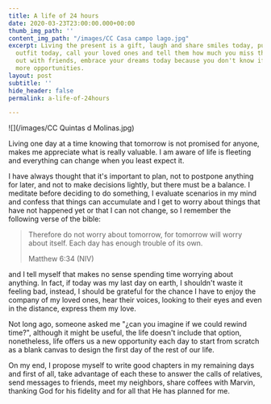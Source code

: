 ```yaml
---
title: A life of 24 hours
date: 2020-03-23T23:00:00.000+00:00
thumb_img_path: ''
content_img_path: "/images/CC Casa campo lago.jpg"
excerpt: Living the present is a gift, laugh and share smiles today, put on your best
  outfit today, call your loved ones and tell them how much you miss them, hanging
  out with friends, embrace your dreams today because you don't know if there are
  more opportunities.
layout: post
subtitle: ''
hide_header: false
permalink: a-life-of-24hours

---
```

![](/images/CC Quintas d Molinas.jpg)

Living one day at a time knowing that tomorrow is not promised for anyone, makes me appreciate what is really valuable. I am aware of life is fleeting and everything can change when you least expect it.

I have always thought that it's important to plan, not to postpone anything for later, and not to make decisions lightly, but there must be a balance. I meditate before deciding to do something, I evaluate scenarios in my mind and confess that things can accumulate and I get to worry about things that have not happened yet or that I can not change, so I remember the following verse of the bible:

> Therefore do not worry about tomorrow, for tomorrow will worry about itself. Each day has enough trouble of its own.
>
> Matthew 6:34 (NIV)

and I tell myself that makes no sense spending time worrying about anything. In fact, if today was my last day on earth, I shouldn't waste it feeling bad, instead, I should be grateful for the chance I have to enjoy the company of my loved ones, hear their voices, looking to their eyes and even in the distance, express them my love.

Not long ago, someone asked me "¿can you imagine if we could rewind time?", although it might be useful, the life doesn't include that option, nonetheless, life offers us a new opportunity each day to start from scratch as a blank canvas to design the first day of the rest of our life.

On my end, I propose myself to write good chapters in my remaining days and first of all, take advantage of each these to answer the calls of relatives, send messages to friends, meet my neighbors, share coffees with Marvin, thanking God for his fidelity and for all that He has planned for me.